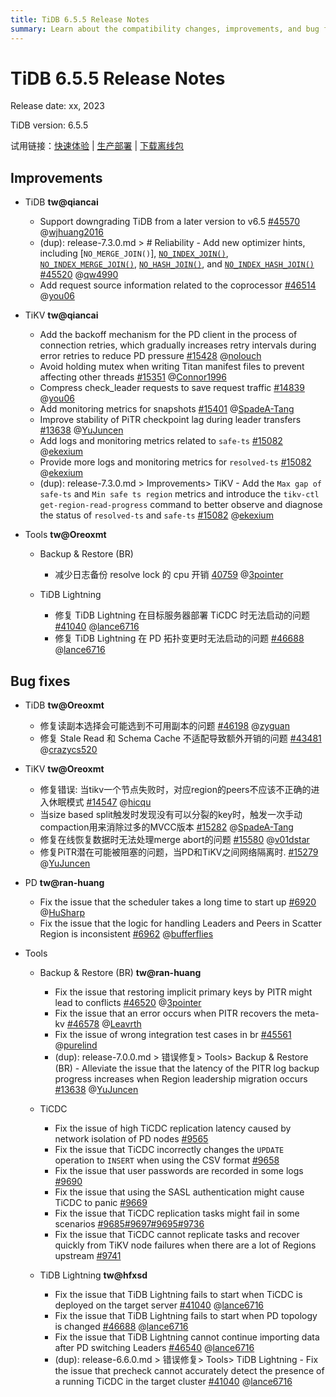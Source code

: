 ```yaml
---
title: TiDB 6.5.5 Release Notes
summary: Learn about the compatibility changes, improvements, and bug fixes in TiDB 6.5.5.
---
```


# TiDB 6.5.5 Release Notes

Release date: xx, 2023

TiDB version: 6.5.5

试用链接：[快速体验](https://docs.pingcap.com/zh/tidb/v6.5/quick-start-with-tidb) | [生产部署](https://docs.pingcap.com/zh/tidb/v6.5/production-deployment-using-tiup) | [下载离线包](https://cn.pingcap.com/product-community/?version=v6.5.5#version-list)

## Improvements

+ TiDB **tw@qiancai**

    - Support downgrading TiDB from a later version to v6.5 [#45570](https://github.com/pingcap/tidb/issues/45570) @[wjhuang2016](https://github.com/wjhuang2016)
    - (dup): release-7.3.0.md > # Reliability - Add new optimizer hints, including [`NO_MERGE_JOIN()`], [`NO_INDEX_JOIN()`](/optimizer-hints.md#no_index_joint1_name--tl_name-), [`NO_INDEX_MERGE_JOIN()`](/optimizer-hints.md#no_index_merge_joint1_name--tl_name-), [`NO_HASH_JOIN()`](/optimizer-hints.md#no_hash_joint1_name--tl_name-), and [`NO_INDEX_HASH_JOIN()`](/optimizer-hints.md#no_index_hash_joint1_name--tl_name-) [#45520](https://github.com/pingcap/tidb/issues/45520) @[qw4990](https://github.com/qw4990)
    - Add request source information related to the coprocessor [#46514](https://github.com/pingcap/tidb/issues/46514) @[you06](https://github.com/you06)

+ TiKV **tw@qiancai**

    - Add the backoff mechanism for the PD client in the process of connection retries, which gradually increases retry intervals during error retries to reduce PD pressure [#15428](https://github.com/tikv/tikv/issues/15428) @[nolouch](https://github.com/nolouch)
    - Avoid holding mutex when writing Titan manifest files to prevent affecting other threads [#15351](https://github.com/tikv/tikv/issues/15351) @[Connor1996](https://github.com/Connor1996)
    - Compress check_leader requests to save request traffic [#14839](https://github.com/tikv/tikv/issues/14839) @[you06](https://github.com/you06)
    - Add monitoring metrics for snapshots [#15401](https://github.com/tikv/tikv/issues/15401) @[SpadeA-Tang](https://github.com/SpadeA-Tang)
    -  Improve stability of PiTR checkpoint lag during leader transfers [#13638](https://github.com/tikv/tikv/issues/13638) @[YuJuncen](https://github.com/YuJuncen)
    -  Add logs and monitoring metrics related to `safe-ts` [#15082](https://github.com/tikv/tikv/issues/15082) @[ekexium](https://github.com/ekexium)
    - Provide more logs and monitoring metrics for `resolved-ts` [#15082](https://github.com/tikv/tikv/issues/15082) @[ekexium](https://github.com/ekexium)
    - (dup): release-7.3.0.md > Improvements> TiKV - Add the `Max gap of safe-ts` and `Min safe ts region` metrics and introduce the `tikv-ctl get-region-read-progress` command to better observe and diagnose the status of `resolved-ts` and `safe-ts` [#15082](https://github.com/tikv/tikv/issues/15082) @[ekexium](https://github.com/ekexium)

+ Tools **tw@Oreoxmt**

    + Backup & Restore (BR)

        - 减少日志备份 resolve lock 的 cpu 开销 [40759](https://github.com/pingcap/tidb/issues/40759) @[3pointer](https://github.com/3pointer)

    + TiDB Lightning

        - 修复 TiDB Lightning 在目标服务器部署 TiCDC 时无法启动的问题 [#41040](https://github.com/pingcap/tidb/issues/41040) @[lance6716](https://github.com/lance6716)
        - 修复 TiDB Lightning 在 PD 拓扑变更时无法启动的问题 [#46688](https://github.com/pingcap/tidb/issues/46688) @[lance6716](https://github.com/lance6716)

## Bug fixes

+ TiDB **tw@Oreoxmt**

    - 修复读副本选择会可能选到不可用副本的问题 [#46198](https://github.com/pingcap/tidb/issues/46198) @[zyguan](https://github.com/zyguan)
    - 修复 Stale Read 和 Schema Cache 不适配导致额外开销的问题 [#43481](https://github.com/pingcap/tidb/issues/43481) @[crazycs520](https://github.com/crazycs520)

+ TiKV **tw@Oreoxmt**

    - 修复错误: 当tikv一个节点失败时，对应region的peers不应该不正确的进入休眠模式 [#14547](https://github.com/tikv/tikv/issues/14547) @[hicqu](https://github.com/hicqu)
    - 当size based split触发时发现没有可以分裂的key时，触发一次手动compaction用来消除过多的MVCC版本 [#15282](https://github.com/tikv/tikv/issues/15282) @[SpadeA-Tang](https://github.com/SpadeA-Tang)
    - 修复在线恢复数据时无法处理merge abort的问题 [#15580](https://github.com/tikv/tikv/issues/15580) @[v01dstar](https://github.com/v01dstar)
    - 修复PiTR潜在可能被阻塞的问题，当PD和TiKV之间网络隔离时. [#15279](https://github.com/tikv/tikv/issues/15279) @[YuJuncen](https://github.com/YuJuncen)

+ PD **tw@ran-huang**

    - Fix the issue that the scheduler takes a long time to start up [#6920](https://github.com/tikv/pd/issues/6920) @[HuSharp](https://github.com/HuSharp)
    - Fix the issue that the logic for handling Leaders and Peers in Scatter Region is inconsistent [#6962](https://github.com/tikv/pd/issues/6962) @[bufferflies](https://github.com/bufferflies)

+ Tools

    + Backup & Restore (BR) **tw@ran-huang**

        - Fix the issue that restoring implicit primary keys by PITR might lead to conflicts [#46520](https://github.com/pingcap/tidb/issues/46520) @[3pointer](https://github.com/3pointer)
        - Fix the issue that an error occurs when PITR recovers the meta-kv [#46578](https://github.com/pingcap/tidb/issues/46578) @[Leavrth](https://github.com/Leavrth)
        - Fix the issue of wrong integration test cases in br [#45561](https://github.com/pingcap/tidb/issues/46561) @[purelind](https://github.com/purelind)
        - (dup): release-7.0.0.md > 错误修复> Tools> Backup & Restore (BR) - Alleviate the issue that the latency of the PITR log backup progress increases when Region leadership migration occurs [#13638](https://github.com/tikv/tikv/issues/13638) @[YuJuncen](https://github.com/YuJuncen)

    + TiCDC

        - Fix the issue of high TiCDC replication latency caused by network isolation of PD nodes [#9565](https://github.com/pingcap/tiflow/issues/9565)
        - Fix the issue that TiCDC incorrectly changes the `UPDATE` operation to `INSERT` when using the CSV format [#9658](https://github.com/pingcap/tiflow/issues/9658)
        <!--以上 **tw@ran-huang**-->
        - Fix the issue that user passwords are recorded in some logs [#9690](https://github.com/pingcap/tiflow/issues/9690)
        - Fix the issue that using the SASL authentication might cause TiCDC to panic [#9669](https://github.com/pingcap/tiflow/issues/9669)
        - Fix the issue that TiCDC replication tasks might fail in some scenarios [#9685](https://github.com/pingcap/tiflow/issues/9685)[#9697](https://github.com/pingcap/tiflow/issues/9697)[#9695](https://github.com/pingcap/tiflow/issues/9695)[#9736](https://github.com/pingcap/tiflow/issues/9736)
        - Fix the issue that TiCDC cannot replicate tasks and recover quickly from TiKV node failures when there are a lot of Regions upstream [#9741](https://github.com/pingcap/tiflow/issues/9741)
         <!--以上 **tw@hfxsd**-->
    + TiDB Lightning **tw@hfxsd**

        - Fix the issue that TiDB Lightning fails to start when TiCDC is deployed on the target server [#41040](https://github.com/pingcap/tidb/issues/41040) @[lance6716](https://github.com/lance6716)
        - Fix the issue that TiDB Lightning fails to start when PD topology is changed [#46688](https://github.com/pingcap/tidb/issues/46688) @[lance6716](https://github.com/lance6716)
        - Fix the issue that TiDB Lightning cannot continue importing data after PD switching Leaders [#46540](https://github.com/pingcap/tidb/issues/46540) @[lance6716](https://github.com/lance6716)
        - (dup): release-6.6.0.md > 错误修复> Tools> TiDB Lightning - Fix the issue that precheck cannot accurately detect the presence of a running TiCDC in the target cluster [#41040](https://github.com/pingcap/tidb/issues/41040) @[lance6716](https://github.com/lance6716)
